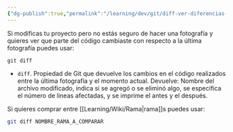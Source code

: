 ```yaml
---
{"dg-publish":true,"permalink":"/learning/dev/git/diff-ver-diferencias-entre-un-commit-y-ahora-en-git/","created":"2024-03-27T16:18","updated":"2024-03-29T18:37"}
---
```



Si modificas tu proyecto pero no estás seguro de hacer una fotografía y quieres ver que parte del código cambiaste con respecto a la última fotografía puedes usar:
```shell
git diff
```
- `diff`. Propiedad de Git que devuelve los cambios en el código realizados entre la última fotografía y el momento actual. Devuelve: Nombre del archivo modificado, indica si se agregó o se eliminó algo, se especifica el número de lineas afectadas, y se imprime el antes y el después.

Si quieres comprar entre [[Learning/Wiki/Rama\|rama]]s puedes usar:
```bash
git diff NOMBRE_RAMA_A_COMPARAR
```
